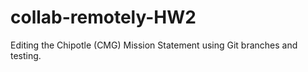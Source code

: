 # collab-remotely-HW2

Editing the Chipotle (CMG) Mission Statement using Git branches and testing.

